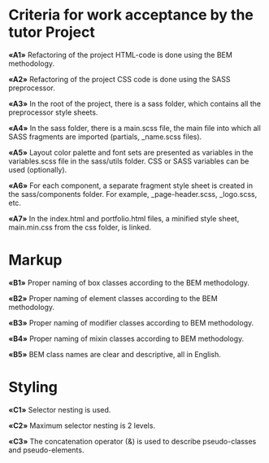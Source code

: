 <h1>Criteria for work acceptance by the tutor Project</h1>

<b>«A1»</b> Refactoring of the project HTML-code is done using the BEM methodology.

<b>«A2»</b> Refactoring of the project CSS code is done using the SASS preprocessor.

<b>«A3»</b> In the root of the project, there is a sass folder, which contains all the preprocessor
style sheets.

<b>«A4»</b> In the sass folder, there is a main.scss file, the main file into which all SASS
fragments are imported (partials, \_name.scss files).

<b>«A5»</b> Layout color palette and font sets are presented as variables in the variables.scss file
in the sass/utils folder. CSS or SASS variables can be used (optionally).

<b>«A6»</b> For each component, a separate fragment style sheet is created in the sass/components
folder. For example, \_page-header.scss, \_logo.scss, etc.

<b>«A7»</b> In the index.html and portfolio.html files, a minified style sheet, main.min.css from
the css folder, is linked.

<h1>Markup</h1>
<b>«B1»</b> Proper naming of box classes according to the BEM methodology.

<b>«B2»</b> Proper naming of element classes according to the BEM methodology.

<b>«B3»</b> Proper naming of modifier classes according to BEM methodology.

<b>«B4»</b> Proper naming of mixin classes according to BEM methodology.

<b>«B5»</b> BEM class names are clear and descriptive, all in English.

<h1>Styling</h1> 
<b>«C1»</b> Selector nesting is used.

<b>«C2»</b> Maximum selector nesting is 2 levels.

<b>«C3»</b> The concatenation operator (&) is used to describe pseudo-classes and pseudo-elements.

